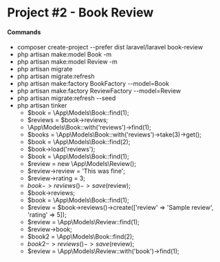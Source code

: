 # Project #2 - Book Review

#### Commands
- composer create-project --prefer dist laravel/laravel book-review
- php artisan make:model Book -m
- php artisan make:model Review -m
- php artisan migrate
- php artisan migrate:refresh
- php artisan make:factory BookFactory --model=Book
- php artisan make:factory ReviewFactory --model=Review
- php artisan migrate:refresh --seed
- php artisan tinker
    - $book = \App\Models\Book::find(1);
    - $reviews = $book->reviews;
    - \App\Models\Book::with('reviews')->find(1);
    - $books = \App\Models\Book::with('reviews')->take(3)->get();
    - $book = \App\Models\Book::find(2);
    - $book->load('reviews');
    - $book = \App\Models\Book::find(1);
    - $review = new \App\Models\Review();
    - $review->review = 'This was fine';
    - $review->rating = 3;
    - $book->reviews()->save($review);
    - $book->reviews;
    - $book = \App\Models\Book::find(1);
    - $review = $book->reviews()->create(['review' => 'Sample review', 'rating' => 5]);
    - $review = \App\Models\Review::find(1);
    - $review->book;
    - $book2 = \App\Models\Book::find(2);
    - $book2->reviews()->save($review);
    - $review = \App\Models\Review::with('book')->find(1);
